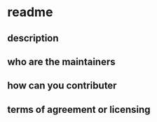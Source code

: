 # readme

## description

## who are the maintainers

## how can you contributer

## terms of agreement or licensing